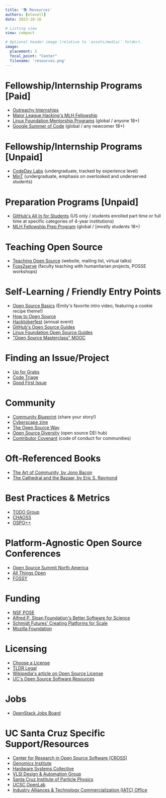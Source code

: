 ```yaml
---
title: '📚 Resources'
authors: [elovell]
date: 2023-10-16

# Listing view
view: compact

# Optional header image (relative to `assets/media/` folder).
image:
  placement: 3
  focal_point: "Center"
  filename: 'resources.png'
--- 
```


# Fellowship/Internship Programs \[Paid\]

-   [Outreachy Internships](https://www.outreachy.org)
-   [Major League Hacking's MLH Fellowship](https://fellowship.mlh.io)
-   [Linux Foundation Mentorship Programs](https://www.linuxfoundation.org/about/mentorship-programs/) (global
    / anyone 18+)
-   [Google Summer of Code](https://summerofcode.withgoogle.com) (global
    / any newcomer 18+)

# Fellowship/Internship Programs \[Unpaid\]

-   [CodeDay Labs](https://labs.codeday.org) (undergraduate,
    tracked by experience level)
-   [MinT](https://mentorsintech.com) (undergraduate,
    emphasis on overlooked and underserved students)

# Preparation Programs \[Unpaid\]

-   [GitHub's All In for Students](https://allinopensource.org/students/) (US
    only / students enrolled part time or full time at specific
    categories of 4-year institutions)
-   [MLH Fellowship Prep Program](https://fellowship.mlh.io/programs/prep) (global
    / [mostly students 18+)


# Teaching Open Source

-   [Teaching Open Source](https://teachingopensource.org) (website,
    mailing list, virtual talks)
-   [Foss2serve](http://foss2serve.org) (faculty
    teaching with humanitarian projects, POSSE workshops)

# Self-Learning / Friendly Entry Points

-   [Open Source Basics](https://www.youtube.com/watch?v%3DupxUAI-fAtE) (Emily's
    favorite intro video, featuring a cookie recipe theme!)
-   [How to Open Source](https://howtoopensource.dev)
-   [Hacktoberfest](https://hacktoberfest.com) (annual
    event)
-   [GitHub's Open Source Guides](https://opensource.guide)
-   [Linux Foundation Open Source Guides](https://www.linuxfoundation.org/resources/open-source-guides)
-   ["Open Source Masterclass" MOOC](https://opensourcemasterclass.org/)

# Finding an Issue/Project

-   [Up for Grabs](https://up-for-grabs.net/)
-   [Code Triage](https://www.codetriage.com)
-   [Good First Issue](https://goodfirstissue.dev)

# Community

-   [Community Blueprint](http://openinfra.dev/experience) (share
    your story!)
-   [Cyberscape zine](https://www.canva.com/design/DAFfXNmlV6c/ROH5x8hi8iorow2sT-fxVA/edit?utm_content%3DDAFfXNmlV6c%26utm_campaign%3Ddesignshare%26utm_medium%3Dlink2%26utm_source%3Dsharebutton)
-   [The Open Source Way](https://www.theopensourceway.org)
-   [Open Source Diversity](https://opensourcediversity.org) (open
    source DEI hub)
-   [Contributor Covenant](https://www.contributor-covenant.org) (code
    of conduct for communities)
    
# Oft-Referenced Books

-   [The Art of Community, by Jono Bacon](https://www.jonobacon.com/books/artofcommunity/)
-   [The Cathedral and the Bazaar, by Eric S. Raymond](http://www.catb.org/~esr/writings/cathedral-bazaar/)

# Best Practices & Metrics

-   [TODO Group](https://todogroup.org)
-   [CHAOSS](https://chaoss.community)
-   [OSPO++](https://ospoplusplus.org)

# Platform-Agnostic Open Source Conferences

-   [Open Source Summit North America](https://events.linuxfoundation.org/open-source-summit-north-america/)
-   [All Things Open](https://www.allthingsopen.org)
-   [FOSSY](https://fossy.us)

# Funding

-   [NSF POSE](https://www.nsf.gov/pubs/2022/nsf22572/nsf22572.htm)
-   [Alfred P. Sloan Foundation's Better Software for Science](https://sloan.org/programs/digital-technology/better-software-for-science)
-   [Schmidt Futures' Creating Platforms for Scale](https://www.schmidtfutures.com/our-work/creating-platforms-for-scale/)
-   [Mozilla Foundation](https://foundation.mozilla.org/en/what-we-fund/)

# Licensing

-   [Choose a License](https://choosealicense.com/)
-   [TLDR Legal](https://www.tldrlegal.com)
-   [Wikipedia's article on Open Source License](https://en.wikipedia.org/wiki/Open-source_license)
-   [UC's Open Source Software Resources](https://security.ucop.edu/resources/open-source-software-licensing.html)

# Jobs

-   [OpenStack Jobs Board](https://www.openstack.org/community/jobs/)

# UC Santa Cruz Specific Support/Resources

-   [Center for Research in Open Source Software (CROSS)](https://cross.ucsc.edu/)
-   [Genomics Institute](https://genomics.ucsc.edu/)
-   [Hardware Systems Collective](https://hsc.ucsc.edu/)
-   [VLSI Design & Automation Group](https://github.com/vlsida)
-   [Santa Cruz Institute of Particle Physics](https://scipp.science.ucsc.edu/outreach/)
-   [UCSC OpenLab](https://openlabresearch.com/)
-   [Industry Alliances & Technology Commercialization (IATC) Office](https://officeofresearch.ucsc.edu/iatc/index.html)
